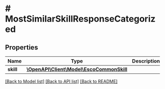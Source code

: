 # # MostSimilarSkillResponseCategorized

## Properties

Name | Type | Description | Notes
------------ | ------------- | ------------- | -------------
**skill** | [**\OpenAPI\Client\Model\EscoCommonSkill**](EscoCommonSkill.md) |  |

[[Back to Model list]](../../README.md#models) [[Back to API list]](../../README.md#endpoints) [[Back to README]](../../README.md)
